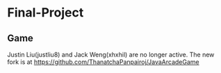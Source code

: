 # Final-Project
## Game

Justin Liu(justliu8) and Jack Weng(xhxhil) are no longer active. The new fork is at https://github.com/ThanatchaPanpairoj/JavaArcadeGame
